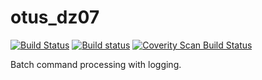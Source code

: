 # otus_dz07
[![Build Status](https://travis-ci.com/AlexeyYa/otus_dz07.svg?branch=master)](https://travis-ci.com/AlexeyYa/otus_dz07)
[![Build status](https://ci.appveyor.com/api/projects/status/hwb2num7asby8xpj?svg=true)](https://ci.appveyor.com/project/AlexeyYa/otus-dz07)
<a href="https://scan.coverity.com/projects/alexeyya-otus_dz07">
  <img alt="Coverity Scan Build Status"
       src="https://scan.coverity.com/projects/20660/badge.svg"/>
</a>

Batch command processing with logging.